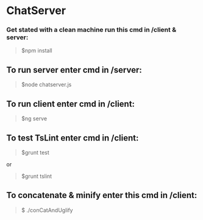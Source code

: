 # ChatServer
### Get stated with a clean machine run this cmd in /client & server:

> $npm install

## To run server enter cmd in /server:

> $node chatserver.js

## To run client enter cmd in /client:
 
> $ng serve

## To test TsLint enter cmd in /client:

> $grunt test 
 
or 
 
> $grunt tslint

## To concatenate & minify enter this cmd in /client:

> $ ./conCatAndUglify
